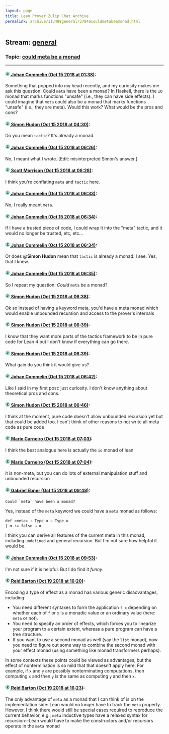 ```yaml
---
layout: page
title: Lean Prover Zulip Chat Archive 
permalink: archive/113488general/37846couldmetabeamonad.html
---
```


## Stream: [general](index.html)
### Topic: [could meta be a monad](37846couldmetabeamonad.html)

---

#### [![Click to go to Zulip](../../assets/img/zulip2.png) Johan Commelin (Oct 15 2018 at 01:38)](https://leanprover.zulipchat.com/#narrow/stream/113488-general/topic/could%20meta%20be%20a%20monad/near/135797914):
Something that popped into my head recently, and my curiosity makes me ask this question:
Could `meta` have been a monad?
In Haskell, there is the `IO` monad that marks functions "unsafe" (i.e., they can have side effects). I could imagine that `meta` could also be a monad that marks functions "unsafe" (i.e., they are meta). Would this work? What would be the pros and cons?

#### [![Click to go to Zulip](../../assets/img/zulip2.png) Simon Hudon (Oct 15 2018 at 04:30)](https://leanprover.zulipchat.com/#narrow/stream/113488-general/topic/could%20meta%20be%20a%20monad/near/135802955):
Do you mean `tactic`? It's already a monad.

#### [![Click to go to Zulip](../../assets/img/zulip2.png) Johan Commelin (Oct 15 2018 at 06:26)](https://leanprover.zulipchat.com/#narrow/stream/113488-general/topic/could%20meta%20be%20a%20monad/near/135806442):
No, I meant what I wrote. [Edit: misinterpreted Simon's answer.]

#### [![Click to go to Zulip](../../assets/img/zulip2.png) Scott Morrison (Oct 15 2018 at 06:28)](https://leanprover.zulipchat.com/#narrow/stream/113488-general/topic/could%20meta%20be%20a%20monad/near/135806499):
I think you're conflating `meta` and `tactic` here.

#### [![Click to go to Zulip](../../assets/img/zulip2.png) Johan Commelin (Oct 15 2018 at 06:33)](https://leanprover.zulipchat.com/#narrow/stream/113488-general/topic/could%20meta%20be%20a%20monad/near/135806648):
No, I really meant `meta`.

#### [![Click to go to Zulip](../../assets/img/zulip2.png) Johan Commelin (Oct 15 2018 at 06:34)](https://leanprover.zulipchat.com/#narrow/stream/113488-general/topic/could%20meta%20be%20a%20monad/near/135806698):
If I have a trusted piece of code, I could wrap it into the "meta" tactic, and it would no longer be trusted, etc, etc...

#### [![Click to go to Zulip](../../assets/img/zulip2.png) Johan Commelin (Oct 15 2018 at 06:34)](https://leanprover.zulipchat.com/#narrow/stream/113488-general/topic/could%20meta%20be%20a%20monad/near/135806700):
Or does @**Simon Hudon** mean that `tactic` is already a monad. I see. Yes, that I knew.

#### [![Click to go to Zulip](../../assets/img/zulip2.png) Johan Commelin (Oct 15 2018 at 06:35)](https://leanprover.zulipchat.com/#narrow/stream/113488-general/topic/could%20meta%20be%20a%20monad/near/135806707):
So I repeat my question: *Could* `meta` be a monad?

#### [![Click to go to Zulip](../../assets/img/zulip2.png) Simon Hudon (Oct 15 2018 at 06:38)](https://leanprover.zulipchat.com/#narrow/stream/113488-general/topic/could%20meta%20be%20a%20monad/near/135806807):
Ok so instead of having a keyword meta, you'd have a meta monad which would enable unbounded recursion and access to the prover's internals

#### [![Click to go to Zulip](../../assets/img/zulip2.png) Simon Hudon (Oct 15 2018 at 06:39)](https://leanprover.zulipchat.com/#narrow/stream/113488-general/topic/could%20meta%20be%20a%20monad/near/135806815):
I know that they want more parts of the tactics framework to be in pure code for Lean 4 but I don't know if everything can go there.

#### [![Click to go to Zulip](../../assets/img/zulip2.png) Simon Hudon (Oct 15 2018 at 06:39)](https://leanprover.zulipchat.com/#narrow/stream/113488-general/topic/could%20meta%20be%20a%20monad/near/135806816):
What gain do you think it would give us?

#### [![Click to go to Zulip](../../assets/img/zulip2.png) Johan Commelin (Oct 15 2018 at 06:42)](https://leanprover.zulipchat.com/#narrow/stream/113488-general/topic/could%20meta%20be%20a%20monad/near/135806917):
Like I said in my first post: just curiosity. I don't know anything about theoretical pros and cons.

#### [![Click to go to Zulip](../../assets/img/zulip2.png) Simon Hudon (Oct 15 2018 at 06:46)](https://leanprover.zulipchat.com/#narrow/stream/113488-general/topic/could%20meta%20be%20a%20monad/near/135807044):
I think at the moment, pure code doesn't allow unbounded recursion yet but that could be added too. I can't think of other reasons to not write all meta code as pure code

#### [![Click to go to Zulip](../../assets/img/zulip2.png) Mario Carneiro (Oct 15 2018 at 07:03)](https://leanprover.zulipchat.com/#narrow/stream/113488-general/topic/could%20meta%20be%20a%20monad/near/135807583):
I think the best analogue here is actually the `io` monad of lean

#### [![Click to go to Zulip](../../assets/img/zulip2.png) Mario Carneiro (Oct 15 2018 at 07:04)](https://leanprover.zulipchat.com/#narrow/stream/113488-general/topic/could%20meta%20be%20a%20monad/near/135807626):
it is non-meta, but you can do lots of external manipulation stuff and unbounded recursion

#### [![Click to go to Zulip](../../assets/img/zulip2.png) Gabriel Ebner (Oct 15 2018 at 09:48)](https://leanprover.zulipchat.com/#narrow/stream/113488-general/topic/could%20meta%20be%20a%20monad/near/135814024):
```quote
Could `meta` have been a monad?
```
Yes, instead of the `meta` keyword we could have a `meta` monad as follows:
```lean
def «meta» : Type u → Type u
| α := false → α
```
I think you can derive all features of the current meta in this monad, including `undefined` and general recursion.  But I'm not sure how helpful it would be.

#### [![Click to go to Zulip](../../assets/img/zulip2.png) Johan Commelin (Oct 15 2018 at 09:53)](https://leanprover.zulipchat.com/#narrow/stream/113488-general/topic/could%20meta%20be%20a%20monad/near/135814262):
I'm not sure if it is helpful. But I do find it *funny*.

#### [![Click to go to Zulip](../../assets/img/zulip2.png) Reid Barton (Oct 19 2018 at 16:20)](https://leanprover.zulipchat.com/#narrow/stream/113488-general/topic/could%20meta%20be%20a%20monad/near/136114496):
Encoding a type of effect as a monad has various generic disadvantages, including:
* You need different syntaxes to form the application `f x` depending on whether each of `f` or `x` is a monadic value or an ordinary value (here: `meta` or not).
* You need to specify an order of effects, which forces you to linearize your program to a certain extent, whereas a pure program can have a tree structure.
* If you want to use a second monad as well (say the `list` monad), now you need to figure out some way to combine the second monad with your effect monad (using something like monad transformers perhaps).

In some contexts these points could be viewed as advantages, but the effect of nontermination is so mild that that doesn't apply here. For example, if `x` and `y` are possibly nonterminating computations, then computing `x` and then `y` is the same as computing `y` and then `x`.

#### [![Click to go to Zulip](../../assets/img/zulip2.png) Reid Barton (Oct 19 2018 at 16:23)](https://leanprover.zulipchat.com/#narrow/stream/113488-general/topic/could%20meta%20be%20a%20monad/near/136114667):
The only advantage of `meta` as a monad that I can think of is on the implementation side: Lean would no longer have to track the `meta` property. However, I think there would still be special cases required to reproduce the current behavior, e.g., `meta` inductive types have a relaxed syntax for recursion--Lean would have to make the constructors and/or recursors operate in the `meta` monad

